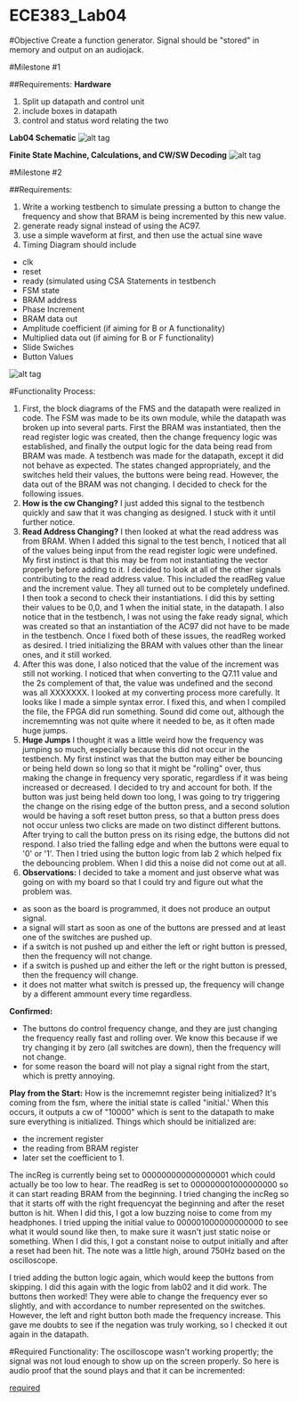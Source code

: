 # ECE383_Lab04

#Objective
Create a function generator.  Signal should be "stored" in memory and output on an audiojack.  



#Milestone #1

##Requirements: 
**Hardware**

1. Split up datapath and control unit
2. include boxes in datapath
3. control and status word relating the two

**Lab04 Schematic**
![alt tag](https://raw.githubusercontent.com/JohnTerragnoli/ECE383_Lab04/master/Pictures/Datapath.JPG "Datapath schematic")

**Finite State Machine, Calculations, and CW/SW Decoding**
![alt tag](https://raw.githubusercontent.com/JohnTerragnoli/ECE383_Lab04/master/Pictures/FSM%20and%20Calculation.JPG "fsm and calculations")


#Milestone #2

##Requirements: 

1. Write a working testbench to simulate pressing a button to change the frequency and show that BRAM is being incremented by this new value.   
2. generate ready signal instead of using the AC97. 
3. use a simple waveform at first, and then use the actual sine wave
4. Timing Diagram should include
  * clk
  * reset
  * ready (simulated using CSA Statements in testbench
  * FSM state
  * BRAM address
  * Phase Increment
  * BRAM data out
  * Amplitude coefficient (if aiming for B or A functionality)
  * Multiplied data out (if aiming for B or F functionality)
  * Slide Swiches
  * Button Values
 
![alt tag](https://raw.githubusercontent.com/JohnTerragnoli/ECE383_Lab04/master/Pictures/Inc%20and%20dec%20works.PNG "inc and dec frequ works")

#Functionality Process: 
1. First, the block diagrams of the FMS and the datapath were realized in code.  The FSM was made to be its own module, while the datapath was broken up into several parts.  First the BRAM was instantiated, then the read register logic was created, then the change frequency logic was established, and finally the output logic for the data being read from BRAM was made.  A testbench was made for the datapath, except it did not behave as expected.  The states changed appropriately, and the switches held their values, the buttons were being read.  However, the data out of the BRAM was not changing.  I decided to check for the following issues.
2. **How is the cw Changing?**
I just added this signal to the testbench quickly and saw that it was changing as designed.  I stuck with it until further notice.
3. **Read Address Changing?** 
I then looked at what the read address was from BRAM.  When I added this signal to the test bench, I noticed that all of the values being input from the read register logic were undefined.  My first instinct is that this may be from not instantiating the vector properly before adding to it. I decided to look at all of the other signals contributing to the read address value. This included the readReg value and the increment value.  They all turned out to be completely undefined.  I then took a second to check their instantiations.  I did this by setting their values to be 0,0, and 1 when the initial state, in the datapath. I also notice that in the testbench, I was not using the fake ready signal, which was created so that an instantiation of the AC97 did not have to be made in the testbench.  Once I fixed both of these issues, the readReg worked as desired.  I tried initializing the BRAM with values other than the linear ones, and it still worked.  
4. After this was done, I also noticed that the value of the increment was still not working.  I noticed that when converting to the Q7.11 value and the 2s complement of that, the value was undefined and the second was all XXXXXXX.  I looked at my converting process more carefully. It looks like I made a simple syntax error.  I fixed this, and when I compiled the file, the FPGA did run something.  Sound did come out, although the incrememnting was not quite where it needed to be, as it often made huge jumps.  
5. **Huge Jumps** I thought it was a little weird how the frequency was jumping so much, especially because this did not occur in the testbench.  My first instinct was that the button may either be bouncing or being held down so long so that it might be "rolling" over, thus making the change in frequency very sporatic, regardless if it was being increased or decreased.  I decided to try and account for both.  If the button was just being held down too long, I was going to try triggering the change on the rising edge of the button press, and a second solution would be having a soft reset button press, so that a button press does not occur unless two clicks are made on two distinct different buttons.  After trying to call the button press on its rising edge, the buttons did not respond.  I also tried the falling edge and when the buttons were equal to '0' or '1'.  Then I tried using the button logic from lab 2 which helped fix the debouncing problem.  When I did this a noise did not come out at all.  
6. **Observations:**  I decided to take a moment and just observe what was going on with my board so that I could try and figure out what the problem was.  
 - as soon as the board is programmed, it does not produce an output signal.  
 - a signal will start as soon as one of the buttons are pressed and at least one of the switches are pushed up. 
 - if a switch is not pushed up and either the left or right button is pressed, then the frequency will not change.  
 - if a switch is pushed up and either the left or the right button is pressed, then the frequency will change. 
 - it does not matter what switch is pressed up, the frequency will change by a different ammount every time regardless.  


**Confirmed:** 

 - The buttons do control frequency change, and they are just changing the frequency really fast and rolling over.  We know this because if we try changing it by zero (all switches are down), then the frequency will not change.  
 - for some reason the board will not play a signal right from the start, which is pretty annoying.  


**Play from the Start:**
How is the incrememnt register being initialized?  It's coming from the fsm, where the initial state is called "initial.'  When this occurs, it outputs a cw of "10000" which is sent to the datapath to make sure everything is initialized.  Things which should be initialized are: 
- the increment register
- the reading from BRAM register
- later set the coefficient to 1.  
 
The incReg is currently being set to 000000000000000001 which could actually be too low to hear.  The readReg is set to 000000001000000000 so it can start reading BRAM from the beginning.  I tried changing the incReg so that it starts off with the right frequencyat the beginning and after the reset button is hit.  When I did this, I got a low buzzing noise to come from my headphones.  I tried upping the initial value to 000001000000000000 to see what it would sound like then, to make sure it wasn't just static noise or something.  When I did this, I got a constant noise to output initially and after a reset had been hit.  The note was a little high, around 750Hz based on the oscilloscope.  

I tried adding the button logic again, which would keep the buttons from skipping.  I did this again with the logic from lab02 and it did work.  The buttons then worked!  They were able to change the frequency ever so slightly, and with accordance to number represented on the switches.  However, the left and right button both made the frequency increase.  This gave me doubts to see if the negation was truly working, so I checked it out again in the datapath.  


#Required Functionality: 
The oscilloscope wasn't working propertly; the signal was not loud enough to show up on the screen properly.  So here is audio proof that the sound plays and that it can be incremented: 

[required](https://www.youtube.com/watch?v=CWTdzmFB70o&feature=youtu.be)

